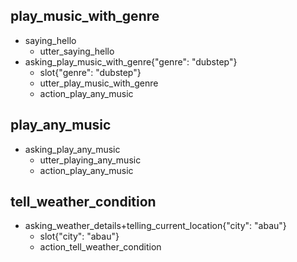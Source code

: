 ## play_music_with_genre
* saying_hello
    - utter_saying_hello
* asking_play_music_with_genre{"genre": "dubstep"}
    - slot{"genre": "dubstep"}
    - utter_play_music_with_genre
    - action_play_any_music

## play_any_music
* asking_play_any_music
    - utter_playing_any_music
    - action_play_any_music

## tell_weather_condition
* asking_weather_details+telling_current_location{"city": "abau"}
    - slot{"city": "abau"}
    - action_tell_weather_condition
